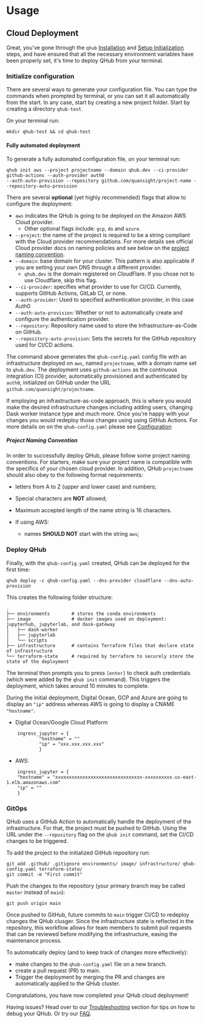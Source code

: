 # Usage

## Cloud Deployment

Great, you've gone through the `qhub` [Installation](installation.md) and [Setup Initialization](setup.md) steps,
and have ensured that all the necessary environment variables have been properly set, it's time to deploy QHub
from your terminal.

### Initialize configuration

There are several ways to generate your configuration file. You can
type the commands when prompted by terminal, or you can set
it all automatically from the start. In any case, start by creating
a new project folder.  Start by creating a directory `qhub-test`.

On your terminal run:

```shell
mkdir qhub-test && cd qhub-test
```

#### Fully automated deployment

To generate a fully automated configuration file, on your terminal run:

```shell
qhub init aws --project projectname --domain qhub.dev --ci-provider github-actions --auth-provider auth0
--auth-auto-provision --repository github.com/quansight/project-name --repository-auto-provision
```
There are several **optional** (yet highly recommended) flags that
allow to configure the deployment:

- `aws` indicates the QHub is going to be deployed on the Amazon AWS Cloud provider.
    + Other optional flags include: `gcp`, `do` and `azure`.
- `--project`: the name of the project is required to be a string compliant with the Cloud provider recommendations. For
  more details see official Cloud provider docs on naming policies and see below on the [project naming convention](#project-naming-convention).
- `--domain`: base domain for your cluster. This pattern is also applicable if you are setting your own DNS through a different provider.
  + `qhub.dev` is the domain registered on CloudFlare. If you chose not to use Cloudflare, skip this flag.
- `--ci-provider`: specifies what provider to use for CI/CD. Currently, supports GitHub Actions, GitLab CI, or none.
- `--auth-provider`: Used to specified authentication provider, in this case Auth0
- `--auth-auto-provision`: Whether or not to automatically create and configure the authentication provider.
- `--repository`: Repository name used to store the Infrastructure-as-Code on GitHub.
- `--repository-auto-provision`: Sets the secrets for the GitHub repository used for CI/CD actions.

The command above generates the `qhub-config.yaml` config file
with an infrastructure deployed on `aws`, named `projectname`, with a
domain name set to `qhub.dev`. The deployment uses `github-actions` as
the continuous integration (CI) provider,
automatically provisioned and authenticated by `auth0`, initialized on
GitHub under the URL `github.com/quansight/projectname`.

If employing an infrastructure-as-code approach, this is where you would make the desired infrastructure changes
including adding users, changing Dask worker instance type and much more. Once you're happy with your changes you would redeploy those changes using using GitHub Actions. For more details on on the `qhub-config.yaml` please see [Configuration](configuration.md)

##### Project Naming Convention
In order to successfully deploy QHub, please follow some project naming conventions. For starters,
make sure your project name is compatible with the specifics of your chosen cloud provider. In addition, QHub `projectname`
should also obey to the following format requirements:
+ letters from A to Z (upper and lower case) and numbers;
+ Special characters are **NOT** allowed;
+ Maximum accepted length of the name string is 16 characters.

+ If using AWS:
  - names **SHOULD NOT** start with the string `aws`;

### Deploy QHub

Finally, with the `qhub-config.yaml` created, QHub can be deployed for the first time:

```shell
qhub deploy -c qhub-config.yaml --dns-provider cloudflare --dns-auto-provision
```

This creates the following folder structure:

```
.
├── environments        # stores the conda environments
├── image               # docker images used on deployment: jupyterhub, jupyterlab, and dask-gateway
│   ├── dask-worker
│   ├── jupyterlab
│   └── scripts
├── infrastructure      # contains Terraform files that declare state of infrastructure
└── terraform-state     # required by terraform to securely store the state of the deployment
```

The terminal then prompts you to press `[enter]` to check auth credentials
(which were added by the `qhub init` command).  This triggers the
deployment, which takes around 10 minutes to complete.

During the initial deployment, Digital Ocean, GCP and Azure are going to display an `"ip"` address
whereas AWS is going to display a CNAME `"hostname"`.

+ Digital Ocean/Google Cloud Platform
```shell
    ingress_jupyter = {
            "hostname" = ""
            "ip" = "xxx.xxx.xxx.xxx"
            }
```
+ AWS:
```shell
    ingress_jupyter = {
    "hostname" = "xxxxxxxxxxxxxxxxxxxxxxxxxxxxxxxx-xxxxxxxxxx.us-east-1.elb.amazonaws.com"
    "ip" = ""
    }
```

### GitOps

QHub uses a GitHub Action to automatically handle the deployment of
the infrastructure. For that, the project must be pushed to
GitHub. Using the URL under the `--repository` flag on the `qhub init`
command, set the CI/CD changes to be triggered.

To add the project to the initialized GitHub repository run:

```shell
git add .github/ .gitignore environments/ image/ infrastructure/ qhub-config.yaml terraform-state/
git commit -m "First commit"
```

Push the changes to the repository (your primary branch may be called
`master` instead of `main`):

```shell
git push origin main
```

Once pushed to GitHub, future commits to `main`  trigger CI/CD to redeploy
changes the QHub clusger.  Since the infrastructure state is reflected in
the repository, this workflow allows for team members to submit pull requests
that can be reviewed before modifying the infrastructure, easing the
maintenance process.

To automatically deploy (and to keep track of changes more effectively):
- make changes to the `qhub-config.yaml` file on a new branch.
- create a pull request (PR) to main.
- Trigger the deployment by merging the PR and changes are
  automatically applied to the QHub cluster.

Congratulations, you have now completed your QHub cloud deployment!

Having issues? Head over to our
[Troubleshooting](../admin_guide/troubleshooting.md) section for tips
on how to debug your QHub. Or try our
[FAQ](../admin_guide/faq.md).

